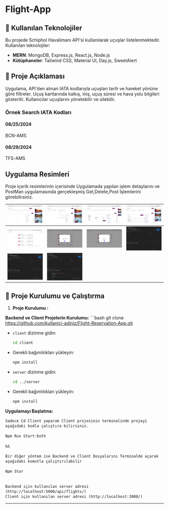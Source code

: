 # Flight-App

## 🚀 Kullanılan Teknolojiler

Bu projede Schiphol Havalimanı API'si kullanılarak uçuşlar listelenmektedir. Kullanılan teknolojiler:
- **MERN**: MongoDB, Express.js, React.js, Node.js
- **Kütüphaneler**: Tailwind CSS, Material UI, Day.js, SweetAlert

## 🚀 Proje Açıklaması

Uygulama, API'den alınan IATA kodlarıyla uçuşları tarih ve hareket yönüne göre filtreler. Uçuş kartlarında kalkış, iniş, uçuş süresi ve hava yolu bilgileri gösterilir. Kullanıcılar uçuşlarını yönetebilir ve silebilir.

### Örnek Search IATA Kodları

#### 08/25/2024
BCN-AMS
#### 08/29/2024
TFS-AMS

## Uygulama Resimleri

Proje içerik resimlerinin içerisinde Uygulamada yapılan işlem detaylarını ve PostMan uygulamasında gerçekleşmiş Get,Delete,Post İşlemlerini görebilirsiniz.

| ![1](images/1.png) | ![2](images/2.png) | ![3](images/3.png) | ![4](images/4.png) |
| ------------------ | ------------------ | ------------------ | ------------------ |
| ![5](images/5.png) | ![6](images/6.png) | ![7](images/7.png) | ![8](images/8.png) |
| ![9](images/9.png) | ![10](images/10.png) | 

## 🚀 Proje Kurulumu ve Çalıştırma

1. **Proje Kurulumu :**


**Backend ve Client Projelerin Kurulumu:**
     ```bash
   git clone https://github.com/kullanici-adiniz/Flight-Reservation-App.git

   - `client` dizinine gidin:
     ```bash
     cd client
     ```
   - Gerekli bağımlılıkları yükleyin:
     ```bash
     npm install
     ```
   - `server` dizinine gidin:
     ```bash
     cd ../server
     ```
   - Gerekli bağımlılıkları yükleyin:
     ```bash
     npm install


 **Uygulamayı Başlatma:**

    Sadece Cd Client yaparak Client projesinin terminalinde projeyi aşağıdaki kodla çalıştıra bilirsiniz.

    Npm Run Start:both 
    
    &&

    Bir diğer yöntem ise Backend ve Client Dosyalarını Terminalde açarak aşağıdaki komutla çalıştırılabilir 

    Npm Star


    Backend için kullanılan server adresi (http://localhost:5000/api/flights/)
    Client için kullanılan server adresi (http://localhost:3000/)

    
    

---